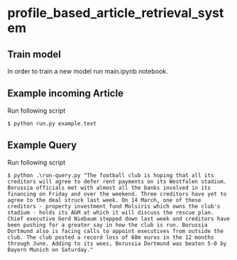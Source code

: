 # profile_based_article_retrieval_system

## Train model

In order to train a new model run main.ipynb notebook.

## Example incoming Article

Run following script

```
$ python run.py example.text
```

## Example Query

Run following script

```
$ python .\run-query.py "The football club is hoping that all its creditors will agree to defer rent payments on its Westfalen stadium. Borussia officials met with almost all the banks involved in its financing on Friday and over the weekend. Three creditors have yet to agree to the deal struck last week. On 14 March, one of these creditors - property investment fund Molsiris which owns the club's stadium - holds its AGM at which it will discuss the rescue plan. Chief executive Gerd Niebaum stepped down last week and creditors have been pushing for a greater say in how the club is run. Borussia Dortmund also is facing calls to appoint executives from outside the club. The club posted a record loss of 68m euros in the 12 months through June. Adding to its woes, Borussia Dortmund was beaten 5-0 by Bayern Munich on Saturday."
```
